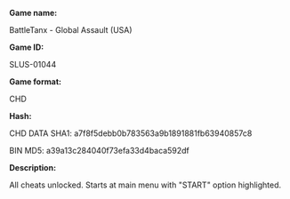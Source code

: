 **Game name:**

BattleTanx - Global Assault (USA)

**Game ID:**

SLUS-01044

**Game format:**

CHD

**Hash:**

CHD DATA SHA1: a7f8f5debb0b783563a9b1891881fb63940857c8

BIN MD5: a39a13c284040f73efa33d4baca592df

**Description:**

All cheats unlocked. Starts at main menu with "START" option highlighted.